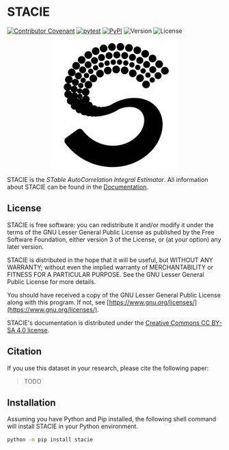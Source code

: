 # STACIE

[![Contributor Covenant](https://img.shields.io/badge/Contributor%20Covenant-2.1-4baaaa.svg)](CODE_OF_CONDUCT.md)
[![pytest](https://github.com/molmod/stacie/actions/workflows/pytest.yaml/badge.svg)](https://github.com/molmod/stacie/actions/workflows/pytest.yaml)
[![PyPI](https://img.shields.io/pypi/v/stacie.svg)](https://pypi.python.org/pypi/stacie/)
![Version](https://img.shields.io/pypi/pyversions/stacie.svg)
![License](https://img.shields.io/github/license/molmod/stacie)

<p align="center">
    <picture>
      <source media="(prefers-color-scheme: dark)" srcset="docs/source/static/stacie-logo-white.svg">
      <source media="(prefers-color-scheme: light)" srcset="docs/source/static/stacie-logo-black.svg">
      <img alt="Shows a black logo in light color mode and a white one in dark color mode." src="docs/source/static/stacie-logo-black.svg">
    </picture>
</p>

STACIE is the *STable AutoCorrelation Integral Estimator*.
All information about STACIE can be found in the [Documentation](https://molmod.github.io/stacie).

## License

STACIE is free software: you can redistribute it and/or modify it
under the terms of the GNU Lesser General Public License
as published by the Free Software Foundation,
either version 3 of the License, or (at your option) any later version.

STACIE is distributed in the hope that it will be useful,
but WITHOUT ANY WARRANTY;
without even the implied warranty of MERCHANTABILITY or FITNESS FOR A PARTICULAR PURPOSE.
See the GNU Lesser General Public License for more details.

You should have received a copy of the GNU Lesser General Public License along with this program.
If not, see [https://www.gnu.org/licenses/](https://www.gnu.org/licenses/).

STACIE's documentation is distributed under the
[Creative Commons CC BY-SA 4.0 license](https://creativecommons.org/licenses/by-sa/4.0/).

## Citation

If you use this dataset in your research, please cite the following paper:

> TODO

## Installation

Assuming you have Python and Pip installed, the following shell command will install STACIE in your Python environment.

```bash
python -m pip install stacie
```
